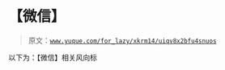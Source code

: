 # 【微信】

> 原文：[`www.yuque.com/for_lazy/xkrm14/uiqv8x2bfu4snuos`](https://www.yuque.com/for_lazy/xkrm14/uiqv8x2bfu4snuos)

以下为：【微信】相关风向标





